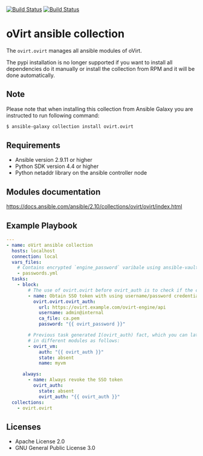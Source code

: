 [![Build Status](https://jenkins.ovirt.org/job/oVirt_ovirt-ansible-collection_standard-check-pr/badge/icon)](https://jenkins.ovirt.org/job/oVirt_ovirt-ansible-collection_standard-check-pr/)
[![Build Status](https://img.shields.io/badge/docs-latest-blue.svg)](https://docs.ansible.com/ansible/2.10/collections/ovirt/ovirt/index.html)

oVirt ansible collection
====================================

The `ovirt.ovirt` manages all ansible modules of oVirt.

The pypi installation is no longer supported if you want
to install all dependencies do it manually or install the
collection from RPM and it will be done automatically.

Note
----
Please note that when installing this collection from Ansible Galaxy you are instructed to run following command:

```bash
$ ansible-galaxy collection install ovirt.ovirt
```

Requirements
------------

 * Ansible version 2.9.11 or higher
 * Python SDK version 4.4 or higher
 * Python netaddr library on the ansible controller node

Modules documentation
--------------
https://docs.ansible.com/ansible/2.10/collections/ovirt/ovirt/index.html

Example Playbook
----------------

```yaml
---
- name: oVirt ansible collection
  hosts: localhost
  connection: local
  vars_files:
    # Contains encrypted `engine_password` varibale using ansible-vault
    - passwords.yml
  tasks:
    - block:
        # The use of ovirt.ovirt before ovirt_auth is to check if the collection is correctly loaded
        - name: Obtain SSO token with using username/password credentials
          ovirt.ovirt.ovirt_auth:
            url: https://ovirt.example.com/ovirt-engine/api
            username: admin@internal
            ca_file: ca.pem
            password: "{{ ovirt_password }}"

        # Previous task generated I(ovirt_auth) fact, which you can later use
        # in different modules as follows:
        - ovirt_vm:
            auth: "{{ ovirt_auth }}"
            state: absent
            name: myvm

      always:
        - name: Always revoke the SSO token
          ovirt_auth:
            state: absent
            ovirt_auth: "{{ ovirt_auth }}"
  collections:
    - ovirt.ovirt
```

Licenses
-------

- Apache License 2.0
- GNU General Public License 3.0
